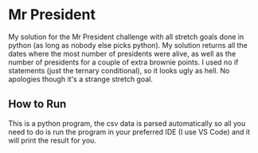 # Mr President

My solution for the Mr President challenge with all stretch goals done in python (as long as nobody else picks python). My solution returns all the dates where the most number of presidents were alive, as well as the number of presidents for a couple of extra brownie points. I used no if statements (just the ternary conditional), so it looks ugly as hell. No apologies though it's a strange stretch goal.

## How to Run

This is a python program, the csv data is parsed automatically so all you need to do is run the program in your preferred IDE (I use VS Code) and it will print the result for you.
